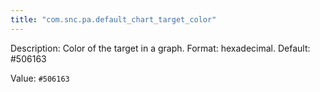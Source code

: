 ```yaml
---
title: "com.snc.pa.default_chart_target_color"
---
```


Description: Color of the target in a graph. Format: hexadecimal. Default: #506163

Value: `#506163`
